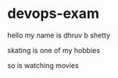 # devops-exam

hello my name is dhruv b shetty

skating is one of my hobbies

so is watching movies
